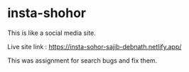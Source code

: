 # insta-shohor
This is like a social media site. 

Live site link : https://insta-sohor-sajib-debnath.netlify.app/

This was assignment for search bugs and fix them.
